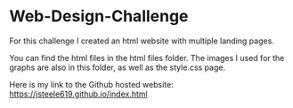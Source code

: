 # Web-Design-Challenge


For this challenge I created an html website with multiple landing pages.

You can find the html files in the html files folder. The images I used for the graphs are also in this folder, as well as the style.css page.

Here is my link to the Github hosted website: https://jsteele619.github.io/index.html
